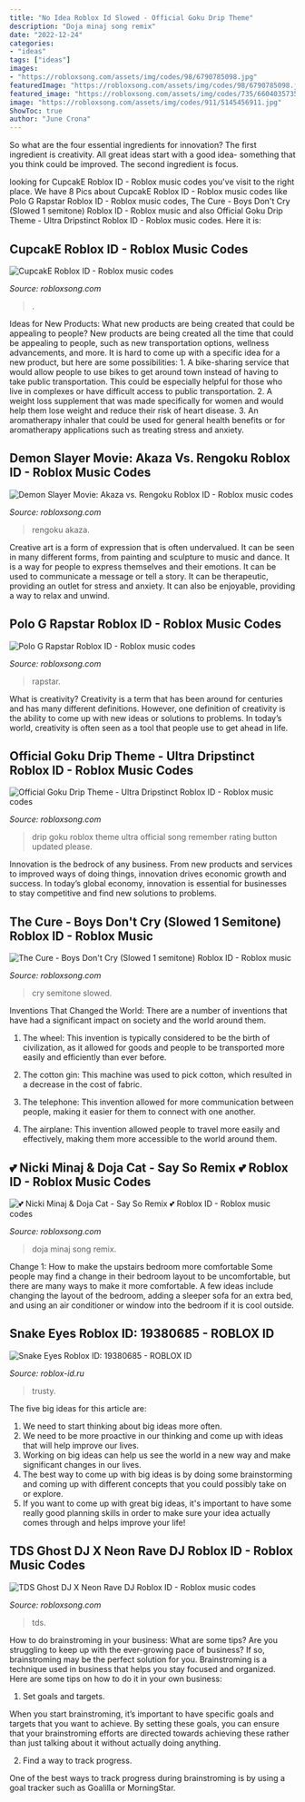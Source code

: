 ```yaml
---
title: "No Idea Roblox Id Slowed - Official Goku Drip Theme"
description: "Doja minaj song remix"
date: "2022-12-24"
categories:
- "ideas"
tags: ["ideas"]
images:
- "https://robloxsong.com/assets/img/codes/98/6790785098.jpg"
featuredImage: "https://robloxsong.com/assets/img/codes/98/6790785098.jpg"
featured_image: "https://robloxsong.com/assets/img/codes/735/6604035735.jpg"
image: "https://robloxsong.com/assets/img/codes/911/5145456911.jpg"
ShowToc: true
author: "June Crona"
---
```



So what are the four essential ingredients for innovation? The first ingredient is creativity. All great ideas start with a good idea- something that you think could be improved. The second ingredient is focus.

	

		
looking for CupcakE Roblox ID - Roblox music codes you've visit to the right place. We have 8 Pics about CupcakE Roblox ID - Roblox music codes like Polo G Rapstar Roblox ID - Roblox music codes, The Cure - Boys Don&#039;t Cry (Slowed 1 semitone) Roblox ID - Roblox music and also Official Goku Drip Theme - Ultra Dripstinct Roblox ID - Roblox music codes. Here it is:
		
    
## CupcakE Roblox ID - Roblox Music Codes

<img loading=lazy src="https://robloxsong.com/assets/img/codes/911/5145456911.jpg" onerror="this.onerror=null;this.src='https://tse1.mm.bing.net/th?id=OIP.Zb14tFGwlyvLisLyk6BLlQHaEK&amp;pid=15.1';" alt="CupcakE Roblox ID - Roblox music codes">

_Source: robloxsong.com_

>. 

	

Ideas for New Products: What new products are being created that could be appealing to people?
New products are being created all the time that could be appealing to people, such as new transportation options, wellness advancements, and more. It is hard to come up with a specific idea for a new product, but here are some possibilities: 1. A bike-sharing service that would allow people to use bikes to get around town instead of having to take public transportation. This could be especially helpful for those who live in complexes or have difficult access to public transportation. 2. A weight loss supplement that was made specifically for women and would help them lose weight and reduce their risk of heart disease. 3. An aromatherapy inhaler that could be used for general health benefits or for aromatherapy applications such as treating stress and anxiety. 
    
## Demon Slayer Movie: Akaza Vs. Rengoku Roblox ID - Roblox Music Codes

<img loading=lazy src="https://robloxsong.com/assets/img/codes/98/6790785098.jpg" onerror="this.onerror=null;this.src='https://tse4.mm.bing.net/th?id=OIP.MKC4H9civQlaA3SGtNQOTgHaEK&amp;pid=15.1';" alt="Demon Slayer Movie: Akaza vs. Rengoku Roblox ID - Roblox music codes">

_Source: robloxsong.com_

>rengoku akaza. 

	

Creative art is a form of expression that is often undervalued. It can be seen in many different forms, from painting and sculpture to music and dance. It is a way for people to express themselves and their emotions. It can be used to communicate a message or tell a story. It can be therapeutic, providing an outlet for stress and anxiety. It can also be enjoyable, providing a way to relax and unwind.

    
## Polo G Rapstar Roblox ID - Roblox Music Codes

<img loading=lazy src="https://robloxsong.com/assets/img/codes/736/7108177736.jpg" onerror="this.onerror=null;this.src='https://tse1.mm.bing.net/th?id=OIP.bCkBsdYGPFWf_JqOeNZH9wHaEK&amp;pid=15.1';" alt="Polo G Rapstar Roblox ID - Roblox music codes">

_Source: robloxsong.com_

>rapstar. 

	

What is creativity?
Creativity is a term that has been around for centuries and has many different definitions. However, one definition of creativity is the ability to come up with new ideas or solutions to problems. In today’s world, creativity is often seen as a tool that people use to get ahead in life.

    
## Official Goku Drip Theme - Ultra Dripstinct Roblox ID - Roblox Music Codes

<img loading=lazy src="https://robloxsong.com/assets/img/codes/735/6604035735.jpg" onerror="this.onerror=null;this.src='https://tse1.mm.bing.net/th?id=OIP.RPVOYcjGp7aWc-B_irs5_AHaEK&amp;pid=15.1';" alt="Official Goku Drip Theme - Ultra Dripstinct Roblox ID - Roblox music codes">

_Source: robloxsong.com_

>drip goku roblox theme ultra official song remember rating button updated please. 

	

Innovation is the bedrock of any business. From new products and services to improved ways of doing things, innovation drives economic growth and success. In today’s global economy, innovation is essential for businesses to stay competitive and find new solutions to problems.

    
## The Cure - Boys Don&#039;t Cry (Slowed 1 Semitone) Roblox ID - Roblox Music

<img loading=lazy src="https://robloxsong.com/assets/img/codes/454/5245594454.jpg" onerror="this.onerror=null;this.src='https://tse2.mm.bing.net/th?id=OIP.Vp8bZfz0TPyUvSPp9IKwvQHaEK&amp;pid=15.1';" alt="The Cure - Boys Don&#039;t Cry (Slowed 1 semitone) Roblox ID - Roblox music">

_Source: robloxsong.com_

>cry semitone slowed. 

	

Inventions That Changed the World: There are a number of inventions that have had a significant impact on society and the world around them.
1. The wheel: This invention is typically considered to be the birth of civilization, as it allowed for goods and people to be transported more easily and efficiently than ever before.
2. The cotton gin: This machine was used to pick cotton, which resulted in a decrease in the cost of fabric.

3. The telephone: This invention allowed for more communication between people, making it easier for them to connect with one another.

4. The airplane: This invention allowed people to travel more easily and effectively, making them more accessible to the world around them.

    
## 💕 Nicki Minaj &amp; Doja Cat - Say So Remix 💕 Roblox ID - Roblox Music Codes

<img loading=lazy src="https://robloxsong.com/assets/img/codes/932/4977240932.jpg" onerror="this.onerror=null;this.src='https://tse1.mm.bing.net/th?id=OIP.If7rDND6wWUZIlXMhIKcDgHaEK&amp;pid=15.1';" alt="💕 Nicki Minaj &amp; Doja Cat - Say So Remix 💕 Roblox ID - Roblox music codes">

_Source: robloxsong.com_

>doja minaj song remix. 

	

Change 1: How to make the upstairs bedroom more comfortable
Some people may find a change in their bedroom layout to be uncomfortable, but there are many ways to make it more comfortable. A few ideas include changing the layout of the bedroom, adding a sleeper sofa for an extra bed, and using an air conditioner or window into the bedroom if it is cool outside.

    
## Snake Eyes Roblox ID: 19380685 - ROBLOX ID

<img loading=lazy src="https://roblox-id.ru/wp-content/uploads/2020/07/19380685.png" onerror="this.onerror=null;this.src='https://tse2.mm.bing.net/th?id=OIP._XkPXWX6MP7nINV1sntP9gAAAA&amp;pid=15.1';" alt="Snake Eyes Roblox ID: 19380685 - ROBLOX ID">

_Source: roblox-id.ru_

>trusty. 

	

The five big ideas for this article are:
1. We need to start thinking about big ideas more often. 
2. We need to be more proactive in our thinking and come up with ideas that will help improve our lives. 
3. Working on big ideas can help us see the world in a new way and make significant changes in our lives. 
4. The best way to come up with big ideas is by doing some brainstorming and coming up with different concepts that you could possibly take on or explore. 
5. If you want to come up with great big ideas, it's important to have some really good planning skills in order to make sure your idea actually comes through and helps improve your life!

    
## TDS Ghost DJ X Neon Rave DJ Roblox ID - Roblox Music Codes

<img loading=lazy src="https://robloxsong.com/assets/img/codes/707/6238970707.jpg" onerror="this.onerror=null;this.src='https://tse2.mm.bing.net/th?id=OIP.hRXktpExLy3Qqp56_Lx-7gHaEK&amp;pid=15.1';" alt="TDS Ghost DJ X Neon Rave DJ Roblox ID - Roblox music codes">

_Source: robloxsong.com_

>tds. 

	

How to do brainstroming in your business: What are some tips?
Are you struggling to keep up with the ever-growing pace of business? If so, brainstroming may be the perfect solution for you. Brainstroming is a technique used in business that helps you stay focused and organized. Here are some tips on how to do it in your own business: 
1. Set goals and targets.

When you start brainstroming, it’s important to have specific goals and targets that you want to achieve. By setting these goals, you can ensure that your brainstroming efforts are directed towards achieving these rather than just talking about it without actually doing anything. 

2. Find a way to track progress.

One of the best ways to track progress during brainstroming is by using a goal tracker such as Goalilla or MorningStar.

